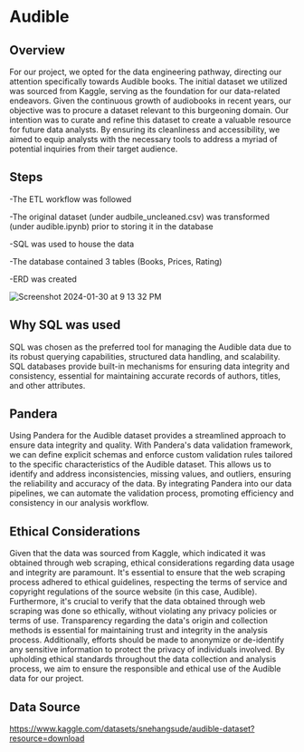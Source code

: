 # Audible

## Overview
For our project, we opted for the data engineering pathway, directing our attention specifically towards Audible books. The initial dataset we utilized was sourced from Kaggle, serving as the foundation for our data-related endeavors. Given the continuous growth of audiobooks in recent years, our objective was to procure a dataset relevant to this burgeoning domain. Our intention was to curate and refine this dataset to create a valuable resource for future data analysts. By ensuring its cleanliness and accessibility, we aimed to equip analysts with the necessary tools to address a myriad of potential inquiries from their target audience.


## Steps
-The ETL workflow was followed

-The original dataset (under audbile_uncleaned.csv) was transformed (under audible.ipynb) prior to storing it in the database

-SQL was used to house the data

-The database contained 3 tables (Books, Prices, Rating) 

-ERD was created


![Screenshot 2024-01-30 at 9 13 32 PM](https://github.com/guoya35/Audible/assets/141586099/48d840b8-5bfb-4181-8ba1-2d9f3ca5046b)


## Why SQL was used
SQL was chosen as the preferred tool for managing the Audible data due to its robust querying capabilities, structured data handling, and scalability. SQL databases provide built-in mechanisms for ensuring data integrity and consistency, essential for maintaining accurate records of authors, titles, and other attributes.

## Pandera
Using Pandera for the Audible dataset provides a streamlined approach to ensure data integrity and quality. With Pandera's data validation framework, we can define explicit schemas and enforce custom validation rules tailored to the specific characteristics of the Audible dataset. This allows us to identify and address inconsistencies, missing values, and outliers, ensuring the reliability and accuracy of the data. By integrating Pandera into our data pipelines, we can automate the validation process, promoting efficiency and consistency in our analysis workflow.

## Ethical Considerations
Given that the data was sourced from Kaggle, which indicated it was obtained through web scraping, ethical considerations regarding data usage and integrity are paramount. It's essential to ensure that the web scraping process adhered to ethical guidelines, respecting the terms of service and copyright regulations of the source website (in this case, Audible). Furthermore, it's crucial to verify that the data obtained through web scraping was done so ethically, without violating any privacy policies or terms of use. Transparency regarding the data's origin and collection methods is essential for maintaining trust and integrity in the analysis process. Additionally, efforts should be made to anonymize or de-identify any sensitive information to protect the privacy of individuals involved. By upholding ethical standards throughout the data collection and analysis process, we aim to ensure the responsible and ethical use of the Audible data for our project.


## Data Source
https://www.kaggle.com/datasets/snehangsude/audible-dataset?resource=download
